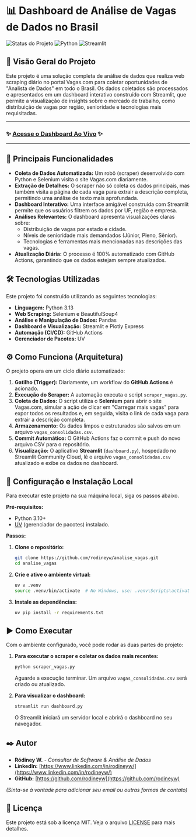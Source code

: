 # 📊 Dashboard de Análise de Vagas de Dados no Brasil

![Status do Projeto](https://img.shields.io/badge/status-ativo-brightgreen)
![Python](https://img.shields.io/badge/Python-3.13-blue.svg)
![Streamlit](https://img.shields.io/badge/Streamlit-1.35-ff4b4b.svg)

## 🚀 Visão Geral do Projeto

Este projeto é uma solução completa de análise de dados que realiza web scraping diário no portal Vagas.com para coletar oportunidades de "Analista de Dados" em todo o Brasil. Os dados coletados são processados e apresentados em um dashboard interativo construído com Streamlit, que permite a visualização de insights sobre o mercado de trabalho, como distribuição de vagas por região, senioridade e tecnologias mais requisitadas.

---

### ✨ **[Acesse o Dashboard Ao Vivo](https://vagasad.streamlit.app/)** ✨


---

## 🎯 Principais Funcionalidades

* **Coleta de Dados Automatizada:** Um robô (scraper) desenvolvido com Python e Selenium visita o site Vagas.com diariamente.
* **Extração de Detalhes:** O scraper não só coleta os dados principais, mas também visita a página de cada vaga para extrair a descrição completa, permitindo uma análise de texto mais aprofundada.
* **Dashboard Interativo:** Uma interface amigável construída com Streamlit permite que os usuários filtrem os dados por UF, região e empresa.
* **Análises Relevantes:** O dashboard apresenta visualizações claras sobre:
  * Distribuição de vagas por estado e cidade.
  * Níveis de senioridade mais demandados (Júnior, Pleno, Sênior).
  * Tecnologias e ferramentas mais mencionadas nas descrições das vagas.
* **Atualização Diária:** O processo é 100% automatizado com GitHub Actions, garantindo que os dados estejam sempre atualizados.

## 🛠️ Tecnologias Utilizadas

Este projeto foi construído utilizando as seguintes tecnologias:

* **Linguagem:** Python 3.13
* **Web Scraping:** Selenium e BeautifulSoup4
* **Análise e Manipulação de Dados:** Pandas
* **Dashboard e Visualização:** Streamlit e Plotly Express
* **Automação (CI/CD):** GitHub Actions
* **Gerenciador de Pacotes:** UV

## ⚙️ Como Funciona (Arquitetura)

O projeto opera em um ciclo diário automatizado:

1. **Gatilho (Trigger):** Diariamente, um workflow do **GitHub Actions** é acionado.
2. **Execução do Scraper:** A automação executa o script `scraper_vagas.py`.
3. **Coleta de Dados:** O script utiliza o **Selenium** para abrir o site Vagas.com, simular a ação de clicar em "Carregar mais vagas" para expor todos os resultados e, em seguida, visita o link de cada vaga para extrair a descrição completa.
4. **Armazenamento:** Os dados limpos e estruturados são salvos em um arquivo `vagas_consolidadas.csv`.
5. **Commit Automático:** O GitHub Actions faz o commit e push do novo arquivo CSV para o repositório.
6. **Visualização:** O aplicativo **Streamlit** (`dashboard.py`), hospedado no Streamlit Community Cloud, lê o arquivo `vagas_consolidadas.csv` atualizado e exibe os dados no dashboard.

## 🔧 Configuração e Instalação Local

Para executar este projeto na sua máquina local, siga os passos abaixo.

**Pré-requisitos:**

* Python 3.10+
* [UV](https://github.com/astral-sh/uv) (gerenciador de pacotes) instalado.

**Passos:**

1. **Clone o repositório:**

    ```bash
    git clone https://github.com/rodineyw/analise_vagas.git
    cd analise_vagas
    ```

2. **Crie e ative o ambiente virtual:**

    ```bash
    uv v .venv
    source .venv/bin/activate  # No Windows, use: .venv\Scripts\activate
    ```

3. **Instale as dependências:**

    ```bash
    uv pip install -r requirements.txt
    ```

## ▶️ Como Executar

Com o ambiente configurado, você pode rodar as duas partes do projeto:

1. **Para executar o scraper e coletar os dados mais recentes:**

    ```bash
    python scraper_vagas.py
    ```

    Aguarde a execução terminar. Um arquivo `vagas_consolidadas.csv` será criado ou atualizado.

2. **Para visualizar o dashboard:**

    ```bash
    streamlit run dashboard.py
    ```

    O Streamlit iniciará um servidor local e abrirá o dashboard no seu navegador.

## ✒️ Autor

* **Ródiney W.** - *Consultor de Software & Análise de Dados*
* **LinkedIn:** [https://www.linkedin.com/in/rodineyw/](https://www.linkedin.com/in/rodineyw/)
* **GitHub:** [https://github.com/rodineyw](https://github.com/rodineyw)

*(Sinta-se à vontade para adicionar seu email ou outras formas de contato)*

## 📄 Licença

Este projeto está sob a licença MIT. Veja o arquivo [LICENSE](LICENSE) para mais detalhes.
